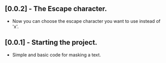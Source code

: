 ## [0.0.2] - The Escape character.

* Now you can choose the escape character you want to use instead of 'x'.

## [0.0.1] - Starting the project.

* Simple and basic code for masking a text.

